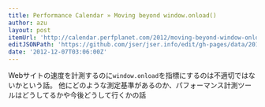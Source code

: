 ```yaml
---
title: Performance Calendar » Moving beyond window.onload()
author: azu
layout: post
itemUrl: 'http://calendar.perfplanet.com/2012/moving-beyond-window-onload/'
editJSONPath: 'https://github.com/jser/jser.info/edit/gh-pages/data/2012/12/index.json'
date: '2012-12-07T03:06:00Z'
---
```

Webサイトの速度を計測するのに`window.onload`を指標にするのは不適切ではないかという話。
他にどのような測定基準があるのか、パフォーマンス計測ツールはどうしてるかや今後どうして行くかの話
